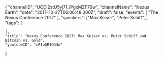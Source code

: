 {
    "channelID": "UCDi2stU5yj71_iPgxMZF79w",
    "channelName": "Nexus Earth",
    "date": "2017-10-27T06:06:48.000Z",
    "draft": false,
    "events": [
        "The Nexus Conference 2017"
    ],
    "speakers": ["Max Keiser", "Peter Schiff"],
    "tags": [
 
    ],
    "title": "Nexus Conference 2017: Max Keiser vs. Peter Schiff and Bitcoin vs. Gold",
    "youtubeID": "cP1pSR1O44w"
}
